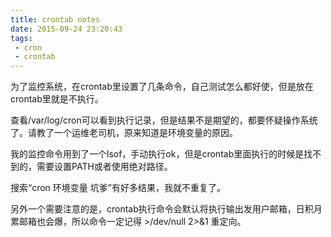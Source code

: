 ```yaml
---
title: crontab notes
date: 2015-09-24 23:20:43
tags:
 - cron
 - crontab
---
```



为了监控系统，在crontab里设置了几条命令，自己测试怎么都好使，但是放在crontab里就是不执行。

查看/var/log/cron可以看到执行记录，但是结果不是期望的，都要怀疑操作系统了。请教了一个运维老司机，原来知道是环境变量的原因。

我的监控命令用到了一个lsof，手动执行ok，但是crontab里面执行的时候是找不到的，需要设置PATH或者使用绝对路径。

搜索“cron 环境变量 坑爹”有好多结果，我就不重复了。

另外一个需要注意的是，crontab执行命令会默认将执行输出发用户邮箱，日积月累邮箱也会爆，所以命令一定记得 >/dev/null 2>&1 重定向。



